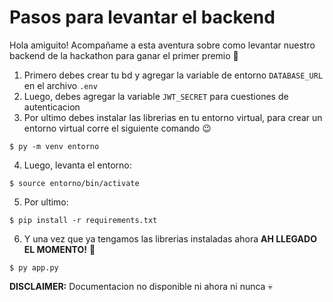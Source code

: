 # Pasos para levantar el backend

Hola amiguito! Acompañame a esta aventura sobre como levantar nuestro backend de la hackathon para ganar el primer premio 🤑

1. Primero debes crear tu bd y agregar la variable de entorno `DATABASE_URL` en el archivo `.env`
2. Luego, debes agregar la variable `JWT_SECRET` para cuestiones de autenticacion
3. Por ultimo debes instalar las librerias en tu entorno virtual, para crear un entorno virtual corre el siguiente comando 😉

```
$ py -m venv entorno
```

4. Luego, levanta el entorno:

```
$ source entorno/bin/activate
```

5. Por ultimo:

```
$ pip install -r requirements.txt
```

6. Y una vez que ya tengamos las librerias instaladas ahora **AH LLEGADO EL MOMENTO!** 🚀

```
$ py app.py
```

**DISCLAIMER:** Documentacion no disponible ni ahora ni nunca 💀
